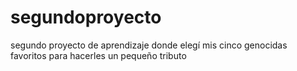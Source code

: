 # segundoproyecto
segundo proyecto de aprendizaje donde elegí mis cinco genocidas favoritos para hacerles un pequeño tributo
